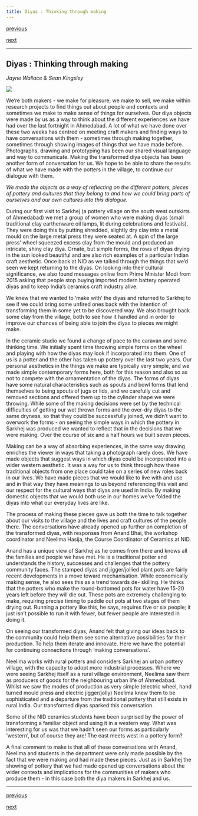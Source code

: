 ```yaml
---
title: Diyas : Thinking through making
---
```


<div id="nav">
  <p class="alignleft"><a href="3_04.html">previous</a></p>
  <p class="alignright"><a href="3_06.html">next</a></p>
  <div style="clear: both;"></div>
</div>

---


## Diyas : Thinking through making
_Jayne Wallace & Sean Kingsley_

![](images/22.jpg)

We’re both makers - we make for pleasure,  we make to sell, we make within research projects to find things out about people and contexts and sometimes we make to make sense of things for ourselves. Our diya objects were made by us as a way to think about the different experiences we have had over the last fortnight in Ahmedabad. A lot of what we have done over these two weeks has centred on meeting craft makers and finding ways to have conversations with them - sometimes through making together, sometimes through showing images of things that we have made before. Photographs, drawing and prototyping has been our shared visual language and way to communicate. Making the transformed diya objects has been another form of conversation for us. We hope to be able to share the results of what we have made with the potters in the village, to continue our dialogue with them.

_We made the objects as a way of reflecting on the different potters, pieces of pottery and cultures that they belong to and how we could bring parts of ourselves and our own cultures into this dialogue._

During our first visit to Sarkhej (a pottery village on the south west outskirts of Ahmedabad) we met a group of women who were making diyas (small traditional clay earthenware oil lamps, lit during celebrations and festivals). They were doing this by putting shredded, slightly dry clay into a metal mould on the large metal press  they were seated at. A spin of the large press’ wheel squeezed excess clay from the mould and produced an intricate, shiny clay diya. Ornate, but simple forms, the rows of diyas drying in the sun looked beautiful and are also rich examples of a particular Indian craft aesthetic. Once back at NID as we talked through the things that we’d seen we kept returning to the diyas. On looking into their cultural significance, we also found messages online from Prime Minister Modi from 2015 asking that people stop buying imported modern battery operated diyas and to keep India’s ceramics craft industry alive.

We knew that we wanted to ‘make with’ the diyas and returned to Sarkhej to see if we could bring some unfired ones back with the intention of transforming them in some yet to be discovered way. We also brought back some clay from the village, both to see how it handled and in order to improve our chances of being able to join the diyas to pieces we might make.

In the ceramic studio we found a change of pace to the caravan and some thinking time. We initially spent time throwing simple forms on the wheel and playing with how the diyas may look if incorporated into them. One of us is a potter and the other has taken up pottery over the last two years. Our personal aesthetics in the things we make are typically very simple, and we made simple contemporary forms here, both for this reason and also so as not  to compete with the ornamentation of the diyas. The forms of diyas have some natural characteristics such as spouts and bowl forms that lend themselves to being spouts of jugs or lids, and we carefully cut and removed sections and offered them up to the cylinder shape we were throwing. While some of the making decisions were set by the technical difficulties of getting our wet thrown forms and the over-dry diyas to the same dryness, so that they could be successfully joined, we didn’t want to overwork the forms - on seeing the simple ways in which the pottery in Sarkhej was produced we wanted to reflect that in the decisions that we were making. Over the course of six and a half hours we built seven pieces.

Making can be a way of absorbing experiences, in the same way drawing enriches the viewer in ways that taking a photograph rarely does. We have made objects that suggest ways in which diyas could be incorporated into a wider western aesthetic. It was a way for us to think through how these traditional objects from one place could take on a series of new roles back in our lives. We have made pieces that we would like  to live with and use and in that way they have meanings to us beyond referencing this visit and our respect for the cultural ways that diyas are used in India. By making domestic objects that we would both use in our homes we’ve folded the diyas into what our everyday lives are like.

The process of making these pieces gave us both the time to talk together about our visits to the village and the lives and craft cultures of the people there. The conversations have
already opened up further on completion of the transformed diyas, with responses from Anand Bhai, the workshop coordinator and Neelima Hasija, the Course Coordinator of Ceramics at NID.

Anand has a unique view of Sarkhej as he comes from there and knows all the families and people we have met. He is a traditional potter and understands the history, successes and challenges that the pottery community faces. The stamped diyas and jigger/jollied plant pots are fairly recent developments in a move toward mechanisation. While economically making sense, he also sees this as a trend towards de- skilling. He thinks that the potters who make the round-bottomed pots for water have 15-20 years left before they will die out. These pots are extremely challenging to make, requiring precise timing to paddle out pots at two stages of them drying out. Running a pottery like this, he says, requires five or six people; it just isn’t possible to run it with fewer, but fewer people are interested in doing it.

On seeing our transformed diyas, Anand felt that giving our ideas back to the community could help them see some alternative possibilities for their production. To help them
iterate and innovate. Here we have the potential for continuing connections through ‘making conversations’.

Neelima works with rural potters and considers Sarkhej an urban pottery village, with the capacity to adopt more industrial processes. Where we were seeing Sarkhej itself as a rural village environment, Neelima saw them as producers of goods for the neighbouring urban life of Ahmedabad. Whilst we saw the modes of production as very simple (electric wheel, hand turned mould press and electric jigger/jolly) Neelima knew them to be sophisticated and
a departure from the traditional pottery that still exists in rural India. Our transformed diyas sparked this conversation.

Some of the NID ceramics students have been surprised by the power of transforming a familiar object and using it in a western way. What was interesting for us was that we hadn’t seen our forms as particularly ‘western’, but of course they are! The east meets west in a pottery form?

A final comment to make is that all of these conversations with Anand, Neelima and students in the department were only made possible by the fact that we were making and had made these pieces. Just as in Sarkhej the showing of pottery that we had made opened up conversations about the wider contexts and implications for the communities of makers who produce them - in this case both the diya makers in Sarkhej and us.

---

<div id="nav">
  <p class="alignleft"><a href="3_04.html">previous</a></p>
  <p class="alignright"><a href="3_06.html">next</a></p>
  <div style="clear: both;"></div>
</div>
